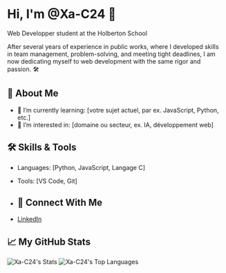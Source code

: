 # Hi, I'm @Xa-C24 👋

Web Developper student at the Holberton School


After several years of experience in public works, where I developed skills in team management, problem-solving, and meeting tight deadlines, I am now dedicating myself to web development with the same rigor and passion. 🛠️

## 🌟 About Me
- 🌱 I’m currently learning: [votre sujet actuel, par ex. JavaScript, Python, etc.]
- 👀 I’m interested in: [domaine ou secteur, ex. IA, développement web]
  

## 🛠️ Skills & Tools
- Languages: [Python, JavaScript, Langage C]
- Tools: [VS Code, Git]

- ## 🔗 Connect With Me
- [LinkedIn](https://www.linkedin.com/in/xavier-piedallu-710b04330/)

## 📈 My GitHub Stats
![Xa-C24's Stats](https://github-readme-stats.vercel.app/api?username=Xa-C24&theme=radical&show_icons=true&hide_border=false&count_private=true)
![Xa-C24's Top Languages](https://github-readme-stats.vercel.app/api/top-langs/?username=Xa-C24&theme=radical&show_icons=true&hide_border=false&layout=compact)


